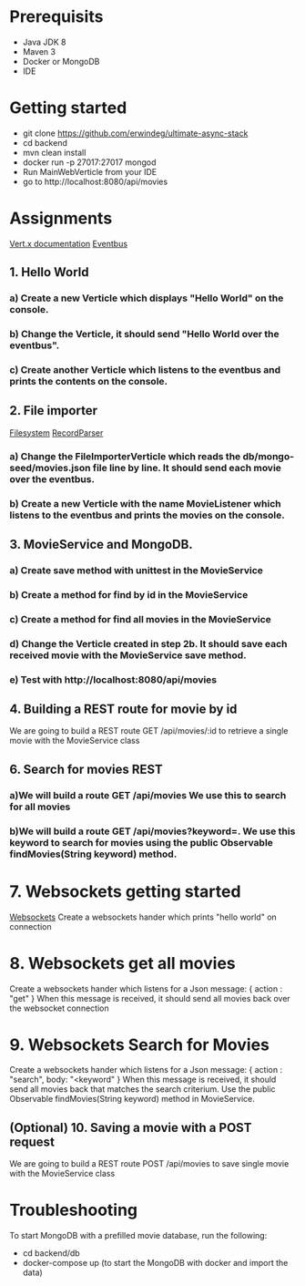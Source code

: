 # Prerequisits
* Java JDK 8
* Maven 3
* Docker or MongoDB
* IDE

# Getting started
* git clone https://github.com/erwindeg/ultimate-async-stack
* cd backend
* mvn clean install
* docker run -p 27017:27017 mongod
* Run MainWebVerticle from your IDE
* go to http://localhost:8080/api/movies

# Assignments
[Vert.x documentation](http://vertx.io/docs/vertx-core/java/)
[Eventbus](http://vertx.io/docs/vertx-core/java/#event_bus)
## 1. Hello World
### a) Create a new Verticle which displays "Hello World" on the console.
### b) Change the Verticle, it should send "Hello World over the eventbus".
### c) Create another Verticle which listens to the eventbus and prints the contents on the console.


## 2. File importer
[Filesystem](http://vertx.io/docs/vertx-core/java/#_using_the_file_system_with_vert_x)
[RecordParser](http://vertx.io/docs/apidocs/io/vertx/core/parsetools/RecordParser.html)
### a) Change the FileImporterVerticle which reads the db/mongo-seed/movies.json file line by line. It should send each movie over the eventbus.
### b) Create a new Verticle with the name MovieListener which listens to the eventbus and prints the movies on the console.

## 3. MovieService and MongoDB.
### a) Create save method with unittest in the MovieService
### b) Create a method for find by id  in the MovieService
### c) Create a method for find all movies in the MovieService
### d) Change the Verticle created in step 2b. It should save each received movie with the MovieService save method.
### e) Test with http://localhost:8080/api/movies

## 4. Building a REST route for movie by id
We are going to build a REST route GET /api/movies/:id to retrieve a single movie with the MovieService class

## 6. Search for movies REST
### a)We will build a route GET /api/movies We use this to search for all movies
### b)We will build a route GET /api/movies?keyword=<keyword>. We use this keyword to search for movies using the public Observable<JsonObject> findMovies(String keyword) method.


# 7. Websockets getting started
[Websockets](http://vertx.io/docs/vertx-core/java/#_websockets)
Create a websockets hander which prints "hello world" on connection

# 8. Websockets get all movies
Create a websockets hander which listens for a Json message:
{
  action : "get"
}
When this message is received, it should send all movies back over the websocket connection


# 9. Websockets Search for Movies
Create a websockets hander which listens for a Json message:
{
  action : "search",
  body: "<keyword"
}
When this message is received, it should send all movies back that matches the search criterium. Use the public Observable<JsonObject> findMovies(String keyword) method in MovieService.


## (Optional) 10. Saving a movie with a POST request
We are going to build a REST route POST /api/movies to save single movie with the MovieService class


# Troubleshooting

To start MongoDB with a prefilled movie database, run the following:
* cd backend/db
* docker-compose up (to start the MongoDB with docker and import the data)
